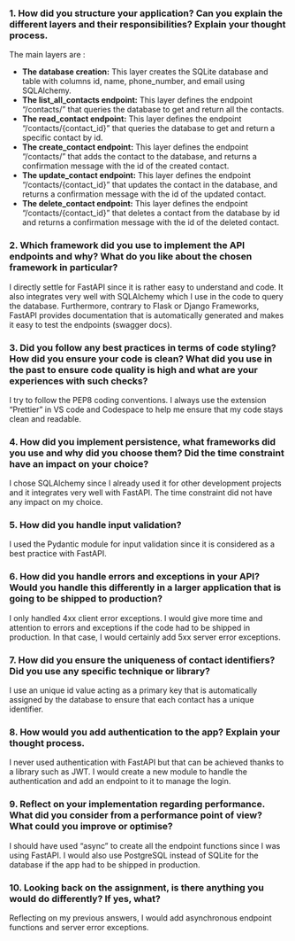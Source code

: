 ### 1. How did you structure your application? Can you explain the different layers and their responsibilities? Explain your thought process.

The main layers are : 

- **The database creation:** This layer creates the SQLite database and table with columns id, name, phone_number, and email using SQLAlchemy.
- **The list_all_contacts endpoint:** This layer defines the endpoint “/contacts/” that queries the database to get and return all the contacts.
- **The read_contact endpoint:** This layer defines the endpoint “/contacts/{contact_id}” that queries the database to get and return a specific contact by id.
- **The create_contact endpoint:** This layer defines the endpoint “/contacts/” that adds the contact to the database, and returns a confirmation message with the id of the created contact.
- **The update_contact endpoint:** This layer defines the endpoint “/contacts/{contact_id}” that updates the contact in the database, and returns a confirmation message with the id of the updated contact.
- **The delete_contact endpoint:** This layer defines the endpoint “/contacts/{contact_id}” that deletes a contact from the database by id and returns a confirmation message with the id of the deleted contact.


### 2. Which framework did you use to implement the API endpoints and why? What do you like about the chosen framework in particular?

I directly settle for FastAPI since it is rather easy to understand and code. It also integrates very well with SQLAlchemy which I use in the code to query the database. Furthermore, contrary to Flask or Django Frameworks, FastAPI provides documentation that is automatically generated and makes it easy to test the endpoints (swagger docs).


### 3. Did you follow any best practices in terms of code styling? How did you ensure your code is clean? What did you use in the past to ensure code quality is high and what are your experiences with such checks?

I try to follow the PEP8 coding conventions. I always use the extension “Prettier” in VS code and Codespace to help me ensure that my code stays clean and readable.


### 4. How did you implement persistence, what frameworks did you use and why did you choose them? Did the time constraint have an impact on your choice?

I chose SQLAlchemy since I already used it for other development projects and it integrates very well with FastAPI. The time constraint did not have any impact on my choice.


### 5. How did you handle input validation?

I used the Pydantic module for input validation since it is considered as a best practice with FastAPI.


### 6. How did you handle errors and exceptions in your API? Would you handle this differently in a larger application that is going to be shipped to production?

I only handled 4xx client error exceptions. I would give more time and attention to errors and exceptions if the code had to be shipped in production. In that case, I would certainly add 5xx server error exceptions.  


### 7. How did you ensure the uniqueness of contact identifiers? Did you use any specific technique or library?
I use an unique id value acting as a primary key that is automatically assigned by the database to ensure that each contact has a unique identifier.


### 8. How would you add authentication to the app? Explain your thought process.

I never used authentication with FastAPI but that can be achieved thanks to a library such as JWT. I would create a new module to handle the authentication and add an endpoint to it to manage the login.   


### 9. Reflect on your implementation regarding performance. What did you consider from a performance point of view? What could you improve or optimise?

I should have used “async” to create all the endpoint functions since I was using FastAPI. I would also use PostgreSQL instead of SQLite for the database if the app had to be shipped in production.


### 10. Looking back on the assignment, is there anything you would do differently? If yes, what?

Reflecting on my previous answers, I would add asynchronous endpoint functions and server error exceptions. 
